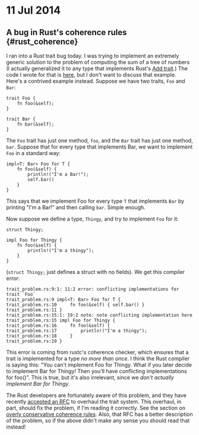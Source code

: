 # 11 Jul 2014
## A bug in Rust's coherence rules {#rust_coherence}

I ran into a Rust trait bug today. I was trying to implement an extremely generic solution to the problem of computing the sum of a tree of numbers (I actually generalized it to any type that implements Rust's [Add trait](http://static.rust-lang.org/doc/master/std/ops/trait.Add.html).) The code I wrote for that is [here](https://github.com/nham/hs_fri_job_prep/blob/master/11jul_recursion/add_tree.rs), but I don't want to discuss that example. Here's a contrived example instead. Suppose we have two traits, `Foo` and `Bar`:

    trait Foo {
        fn foo(&self);
    }

    trait Bar {
        fn bar(&self);
    }

The `Foo` trait has just one method, `foo`, and the `Bar` trait has just one method, `bar`. Suppose that for every type that implements Bar, we want to implement `Foo` in a standard way:


    impl<T: Bar> Foo for T {
        fn foo(&self) { 
            println!("I'm a Bar!");
            self.bar() 
        }
    }

This says that we implement Foo for every type `T` that implements `Bar` by printing "I'm a Bar!" and then calling `bar`. Simple enough.

Now suppose we define a type, `Thingy`, and try to implement `Foo` for it:

    struct Thingy;

    impl Foo for Thingy {
        fn foo(&self) {
            println!("I'm a thingy");
        }
    }

(`struct Thingy;` just defines a struct with no fields). We get this compiler error:

    trait_problem.rs:9:1: 11:2 error: conflicting implementations for trait `Foo`
    trait_problem.rs:9 impl<T: Bar> Foo for T {
    trait_problem.rs:10     fn foo(&self) { self.bar() }
    trait_problem.rs:11 }
    trait_problem.rs:15:1: 19:2 note: note conflicting implementation here
    trait_problem.rs:15 impl Foo for Thingy {
    trait_problem.rs:16     fn foo(&self) {
    trait_problem.rs:17         println!("I'm a thingy");
    trait_problem.rs:18     }
    trait_problem.rs:19 }

This error is coming from rustc's coherence checker, which ensures that a trait is implemented for a type *no more than once*. I think the Rust compiler is saying this: "You can't implement Foo for Thingy. What if you later decide to implement Bar for Thingy! Then you'll have conflicting implementations for foo()". This is true, but it's also irrelevant, since we *don't actually implement Bar for Thingy*.

The Rust developers are fortunately aware of this problem, and they have recently [accepted an RFC](https://github.com/rust-lang/rfcs/blob/master/active/0024-traits.md) to overhaul the trait system. This overhaul, in part, should fix the problem, if I'm reading it correctly. See the section on [overly conservative coherence rules](https://github.com/rust-lang/rfcs/blob/master/active/0024-traits.md#overly-conservative-coherence). Also, that RFC has a better description of the problem, so if the above didn't make any sense you should read that instead!
